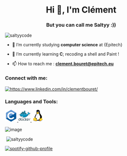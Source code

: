 <h1 align="center">Hi 👋, I'm Clément</h1>
<h3 align="center">But you can call me Saltyy :)) </h3>
<p align="left"> <img src="https://komarev.com/ghpvc/?username=saltyycode&label=Profile%20views&color=0e75b6&style=flat" alt="saltyycode" /> </p>

- 🔭 I’m currently studying **computer science** at {Epitech}

- 🌱 I’m currently learning **C**; recoding a shell and Paint ! 

- 📫 How to reach me : **clement.bouret@epitech.eu**

<h3 align="left">Connect with me:</h3>
<p align="left">
<a href="https://www.linkedin.com/in/clementbouret/" target="blank"><img align="center" src="https://raw.githubusercontent.com/rahuldkjain/github-profile-readme-generator/master/src/images/icons/Social/linked-in-alt.svg" alt="https://www.linkedin.com/in/clementbouret/" height="30" width="40" /></a>
</p>

<h3 align="left">Languages and Tools:</h3>
<p align="left"> <a href="https://www.cprogramming.com/" target="_blank" rel="noreferrer"> <img src="https://raw.githubusercontent.com/devicons/devicon/master/icons/c/c-original.svg" alt="c" width="40" height="40"/> </a> <a href="https://www.docker.com/" target="_blank" rel="noreferrer"> <img src="https://raw.githubusercontent.com/devicons/devicon/master/icons/docker/docker-original-wordmark.svg" alt="docker" width="40" height="40"/> </a> <a href="https://www.linux.org/" target="_blank" rel="noreferrer"> <img src="https://raw.githubusercontent.com/devicons/devicon/master/icons/linux/linux-original.svg" alt="linux" width="40" height="40"/> </a> </p>

![image](https://github-readme-stats.vercel.app/api/top-langs/?username=SaltyyCode&layout=compact&langs_count=8&hide_border=true&title_color=000000&icon_color=000000&text_color=000000&bg_color=ffffff)

<p>&nbsp;<img align="center" src="https://github-readme-stats.vercel.app/api?username=saltyycode&show_icons=true&locale=en" alt="saltyycode" /></p>


[![spotify-github-profile](https://spotify-github-profile.vercel.app/api/view?uid=thesaltyy&cover_image=true&theme=compact&show_offline=true&background_color=000000&interchange=false)](https://spotify-github-profile.vercel.app/api/view?uid=thesaltyy&redirect=true)
